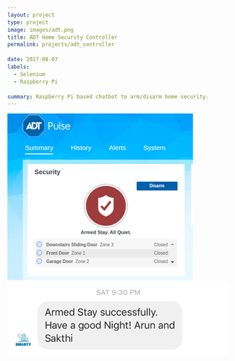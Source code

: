 ```yaml
---
layout: project
type: project
image: images/adt.png
title: ADT Home Security Controller
permalink: projects/adt_controller

date: 2017-08-07
labels:
  - Selenium
  - Raspberry Pi

summary: Raspberry Pi based chatbot to arm/disarm home security.
---
```


<img class="ui medium right floated rounded image" src="../images/adt_status.png"><br/>
<img class="ui medium center floated rounded image" src="../images/security_alert.png"><br/>
